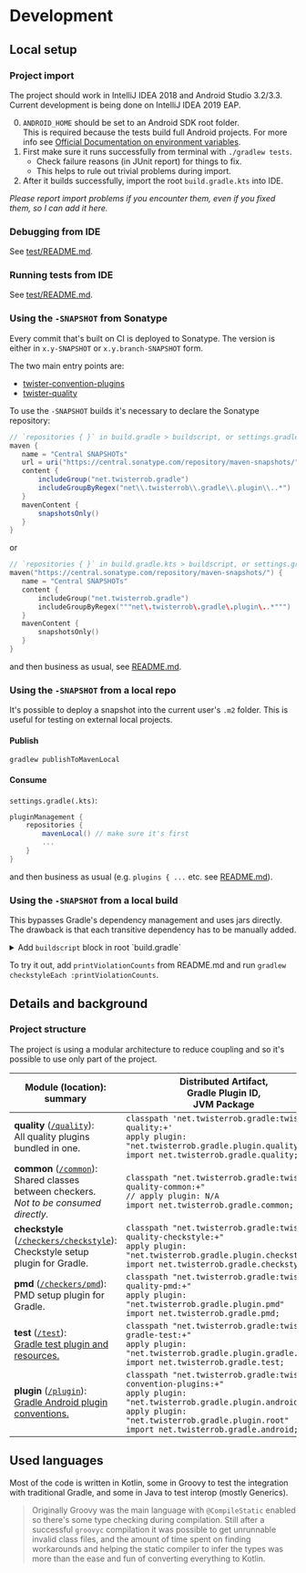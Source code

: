 # Development

## Local setup

### Project import
The project should work in IntelliJ IDEA 2018 and Android Studio 3.2/3.3.
Current development is being done on IntelliJ IDEA 2019 EAP.

0. `ANDROID_HOME` should be set to an Android SDK root folder.  
   This is required because the tests build full Android projects.
   For more info see [Official Documentation on environment variables](https://developer.android.com/studio/command-line/variables).
1. First make sure it runs successfully from terminal with `./gradlew tests`.
   * Check failure reasons (in JUnit report) for things to fix.
   * This helps to rule out trivial problems during import.
2. After it builds successfully, import the root `build.gradle.kts` into IDE.

*Please report import problems if you encounter them, even if you fixed them, so I can add it here.*

### Debugging from IDE
See [test/README.md](../test/README.md).

### Running tests from IDE
See [test/README.md](../test/README.md).


### Using the `-SNAPSHOT` from Sonatype
Every commit that's built on CI is deployed to Sonatype. The version is either in `x.y-SNAPSHOT` or `x.y.branch-SNAPSHOT` form.

The two main entry points are:
 * [twister-convention-plugins](https://central.sonatype.com/repository/maven-snapshots/net/twisterrob/gradle/twister-convention-plugins/maven-metadata.xml)
 * [twister-quality](https://central.sonatype.com/repository/maven-snapshots/net/twisterrob/gradle/twister-quality/maven-metadata.xml)

To use the `-SNAPSHOT` builds it's necessary to declare the Sonatype repository:
```gradle
// `repositories { }` in build.gradle > buildscript, or settings.gradle > pluginManagement, or buildSrc > build.gradle
maven {
   name = "Central SNAPSHOTs"
   url = uri("https://central.sonatype.com/repository/maven-snapshots/")
   content {
       includeGroup("net.twisterrob.gradle")
       includeGroupByRegex("net\\.twisterrob\\.gradle\\.plugin\\..*")
   }
   mavenContent {
       snapshotsOnly()
   }
}
```
or
```gradle.kts
// `repositories { }` in build.gradle.kts > buildscript, or settings.gradle.kts > pluginManagement, or buildSrc > build.gradle.kts
maven("https://central.sonatype.com/repository/maven-snapshots/") {
   name = "Central SNAPSHOTs"
   content {
       includeGroup("net.twisterrob.gradle")
       includeGroupByRegex("""net\.twisterrob\.gradle\.plugin\..*""")
   }
   mavenContent {
       snapshotsOnly()
   }
}
```
and then business as usual, see [README.md](../README.md#quick-setup).


### Using the `-SNAPSHOT` from a local repo
It's possible to deploy a snapshot into the current user's `.m2` folder.
This is useful for testing on external local projects.

#### Publish
```console
gradlew publishToMavenLocal
```

#### Consume
`settings.gradle(.kts)`:
```gradle
pluginManagement {
	repositories {
		mavenLocal() // make sure it's first
		...
	}
}
```
and then business as usual (e.g. `plugins { ...` etc. see [README.md](../README.md#quick-setup)).


### Using the `-SNAPSHOT` from a local build
This bypasses Gradle's dependency management and uses jars directly. The drawback is that each transitive dependency has to be manually added.

<details>
	<summary>Add <code>buildscript</code> block in root `build.gradle`</summary>

```gradle
buildscript {
	repositories {
		mavenCentral()
		def repoRoot = file($/P:\projects\workspace\net.twisterrob.gradle-quality/$).toURI()
		ivy {
			url = repoRoot
			patternLayout {
				artifact("[artifact]/build/libs/[artifact]-[revision](-[classifier]).[ext]")
			}
		}
		ivy {
			url = repoRoot
			patternLayout {
				artifact("checkers/[artifact]/build/libs/[artifact]-[revision](-[classifier]).[ext]")
			}
		}
	}
	dependencies {
		configurations.classpath.resolutionStrategy.cacheChangingModulesFor(0, "seconds") // -SNAPSHOT
		def VERSION_QUALITY = "0.2-SNAPSHOT"
		classpath("net.twisterrob.gradle:twister-quality:${VERSION_QUALITY}")
		classpath("net.twisterrob.gradle:twister-quality-common:${VERSION_QUALITY}")
		classpath("net.twisterrob.gradle:twister-quality-checkstyle:${VERSION_QUALITY}")
		classpath("net.twisterrob.gradle:twister-quality-pmd:${VERSION_QUALITY}")
		classpath("se.bjurr.violations:violations-lib:1.50")
		// ... maybe more transitive dependencies
	}
}
```
</details>

To try it out, add `printViolationCounts` from README.md and run `gradlew checkstyleEach :printViolationCounts`.


## Details and background


### Project structure
The project is using a modular architecture to reduce coupling and so it's possible to use only part of the project.

| Module (location): summary | Distributed Artifact,<br>Gradle Plugin ID,<br>JVM Package |
| --- | --- |
| **quality** ([`/quality`](../quality)):<br>All quality plugins bundled in one.<br> | `classpath 'net.twisterrob.gradle:twister-quality:+'`<br>`apply plugin: "net.twisterrob.gradle.plugin.quality"`<br>`import net.twisterrob.gradle.quality;` |
| **common** ([`/common`](../common)):<br>Shared classes between checkers.<br>_Not to be consumed directly._ | `classpath "net.twisterrob.gradle:twister-quality-common:+"`<br>`// apply plugin: N/A`<br>`import net.twisterrob.gradle.common;` |
| **checkstyle** ([`/checkers/checkstyle`](../checkers/checkstyle)):<br>Checkstyle setup plugin for Gradle. | `classpath "net.twisterrob.gradle:twister-quality-checkstyle:+"`<br>`apply plugin: "net.twisterrob.gradle.plugin.checkstyle"`<br>`import net.twisterrob.gradle.checkstyle;` |
| **pmd** ([`/checkers/pmd`](../checkers/pmd)):<br>PMD setup plugin for Gradle. | `classpath "net.twisterrob.gradle:twister-quality-pmd:+"`<br>`apply plugin: "net.twisterrob.gradle.plugin.pmd"`<br>`import net.twisterrob.gradle.pmd;` |
| **test** ([`/test`](../test)):<br>[Gradle test plugin and resources.](../test/README.md) | `classpath "net.twisterrob.gradle:twister-gradle-test:+"`<br>`apply plugin: "net.twisterrob.gradle.plugin.gradle.test"`<br>`import net.twisterrob.gradle.test;` |
| **plugin** ([`/plugin`](../plugin)):<br>[Gradle Android plugin conventions.](../plugin/README.md) | `classpath "net.twisterrob.gradle:twister-convention-plugins:+"`<br>`apply plugin: "net.twisterrob.gradle.plugin.android-app"`<br>`apply plugin: "net.twisterrob.gradle.plugin.root"`<br>`import net.twisterrob.gradle.android;` |


## Used languages
Most of the code is written in Kotlin, some in Groovy to test the integration with traditional Gradle, and some in Java to test interop (mostly Generics).

> Originally Groovy was the main language with `@CompileStatic` enabled so there's some type checking during compilation. Still after a successful `groovyc` compilation it was possible to get unrunnable invalid class files, and the amount of time spent on finding workarounds and helping the static compiler to infer the types was more than the ease and fun of converting everything to Kotlin.

